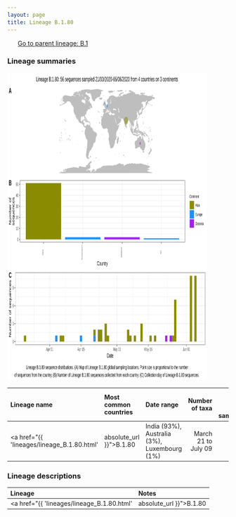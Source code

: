 ```yaml
---
layout: page
title: Lineage B.1.80
---
```




<p>
<ul class="actions small">
	 <a href="{{ 'lineages/lineage_B.1.html' | absolute_url }}" class="button special fit">Go to parent lineage: B.1</a>
</ul>
</p>
<h3> Lineage summaries</h3>

<img src="../assets/images/B.1.80.svg" alt="B.1.80 lineage summary figure" width="90%" height="700px" />


| Lineage name | Most common countries | Date range | Number of taxa |  Days since last sampling | Known Travel | Recall value |
|:-----|:-----|:-------|-------:|-------:|:---------|--------:|
| <a href="{{ 'lineages/lineage_B.1.80.html' | absolute_url }}">B.1.80</a> | India (93%), Australia (3%), Luxembourg (1%) | March 21 to July 09 | 105 | 26 |  | 0.833 |

<h3>Lineage descriptions</h3>

| Lineage | Notes |
|:-----|:-----|
| <a href="{{ 'lineages/lineage_B.1.80.html' | absolute_url }}">B.1.80</a> | Indian lineage, with a couple of Luxembourg sequences |

